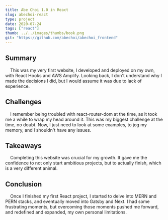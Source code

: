 ```yaml
---
title: Abe Choi 1.0 in React
slug: abechoi-react
type: project
date: 2020-07-24
tags: ["react"]
thumb: ../../images/thumbs/book.png
git: "https://github.com/abechoi/abechoi_frontend"
---
```


## Summary

&nbsp;&nbsp;&nbsp;&nbsp;This was my very first website, I developed and deployed on my own, with React Hooks and AWS Amplify. Looking back, I don't understand why I made the decisions I did, but I would assume it was due to lack of experience.

## Challenges

&nbsp;&nbsp;&nbsp;&nbsp;I remember being troubled with react-router-dom at the time, as it took me a while to wrap my head around it. This was my biggest challenge at the time, no doubt. Now, I just need to look at some examples, to jog my memory, and I shouldn't have any issues.

## Takeaways

&nbsp;&nbsp;&nbsp;&nbsp;Completing this website was crucial for my growth. It gave me the confidence to not only start ambitious projects, but to actually finish, which is a very different animal.

## Conclusion

&nbsp;&nbsp;&nbsp;&nbsp;Once I finished my first React project, I started to delve into MERN and PERN stacks, and eventually moved into Gatsby and Next. I had some frustrating moments, but overcoming those moments pushed me forward, and redefined and expanded, my own personal limitations.
